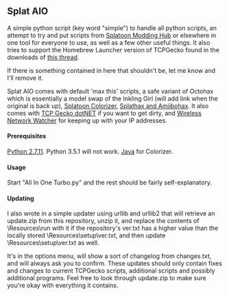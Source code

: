 ## Splat AIO
A simple python script (key word "simple") to handle all python scripts, an attempt to try and put scripts from [Splatoon Modding Hub](https://gbatemp.net/threads/splatoon-modding-hub.425670/) or elsewhere in one tool for everyone to use, as well as a few other useful things. It also tries to support the Homebrew Launcher version of TCPGecko found in the downloads of [this thread](https://gbatemp.net/threads/5-5-1-5-4-0-5-3-2-self-hosting-package-everything-in-one-zip-file.424679/).

If there is something contained in here that shouldn't be, let me know and I'll remove it.

Splat AIO comes with default 'max this' scripts, a safe variant of Octohax which is essentially a model swap of the Inkling Girl (will add link when the original is back up), [Splatoon Colorizer](https://gbatemp.net/threads/splatoon-colorizer.406463/), [Splathax and Amiibohax](https://gbatemp.net/threads/splatoon-modding-hub.425670/page-47#post-6344607). It also comes with [TCP Gecko dotNET](https://github.com/Chadderz121/tcp-gecko-dotnet) if you want to get dirty, and [Wireless Network Watcher](http://www.nirsoft.net/utils/wireless_network_watcher.html) for keeping up with your IP addresses.

#### Prerequisites
[Python 2.7.11](https://www.python.org/downloads/). Python 3.5.1 will not work.
[Java](https://java.com/) for Colorizer.

#### Usage
Start "All In One Turbo.py" and the rest should be fairly self-explanatory.


#### Updating
I also wrote in a simple updater using urllib and urllib2 that will retrieve an update.zip from this repository, unzip it, and replace the contents of \Resources\run with it if the repository's ver.txt has a higher value than the locally stored \Resources\setup\ver.txt, and then update \Resources\setup\ver.txt as well. 

It's in the options menu, will show a sort of changelog from changes.txt, and will always ask you to confirm. These updates should only contain fixes and changes to current TCPGecko scripts, additional scripts and possibly additional programs. Feel free to look through update.zip to make sure you're okay with everything it contains.
